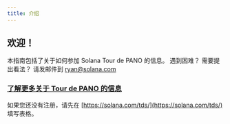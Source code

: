 ```yaml
---
title: 介绍
---
```


## 欢迎！

本指南包括了关于如何参加 Solana Tour de PANO 的信息。 遇到困难？ 需要提出看法？ 请发邮件到 ryan@solana.com

### [了解更多关于 Tour de PANO 的信息](https://solana.com/tds/)

如果您还没有注册，请先在 [https://solana.com/tds/](https://solana.com/tds/) 填写表格。
